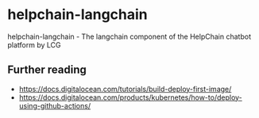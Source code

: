 # helpchain-langchain
helpchain-langchain - The langchain component of the HelpChain chatbot platform by LCG

## Further reading
 - https://docs.digitalocean.com/tutorials/build-deploy-first-image/
 - https://docs.digitalocean.com/products/kubernetes/how-to/deploy-using-github-actions/